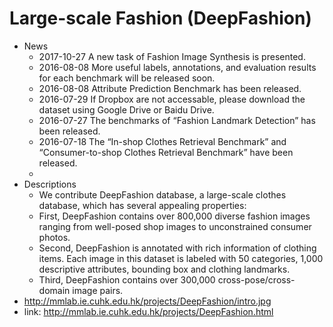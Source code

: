 # Large-scale Fashion (DeepFashion) 
  * News
    - 2017-10-27 A new task of Fashion Image Synthesis is presented. 
    - 2016-08-08 More useful labels, annotations, and evaluation results for each benchmark will be released soon.
    - 2016-08-08 Attribute Prediction Benchmark has been released. 
    - 2016-07-29 If Dropbox are not accessable, please download the dataset using Google Drive or Baidu Drive.
    - 2016-07-27 The benchmarks of “Fashion Landmark Detection” has been released. 
    - 2016-07-18 The “In-shop Clothes Retrieval Benchmark” and “Consumer-to-shop Clothes Retrieval Benchmark” have been released.
    - 
  * Descriptions
    - We contribute DeepFashion database, a large-scale clothes database, which has several appealing properties:
    - First, DeepFashion contains over 800,000 diverse fashion images ranging from well-posed shop images to unconstrained consumer photos.
    - Second, DeepFashion is annotated with rich information of clothing items. Each image in this dataset is labeled with 50 categories, 1,000 descriptive attributes, bounding box and clothing landmarks.
    - Third, DeepFashion contains over 300,000 cross-pose/cross-domain image pairs.
  * http://mmlab.ie.cuhk.edu.hk/projects/DeepFashion/intro.jpg
  * link: http://mmlab.ie.cuhk.edu.hk/projects/DeepFashion.html
